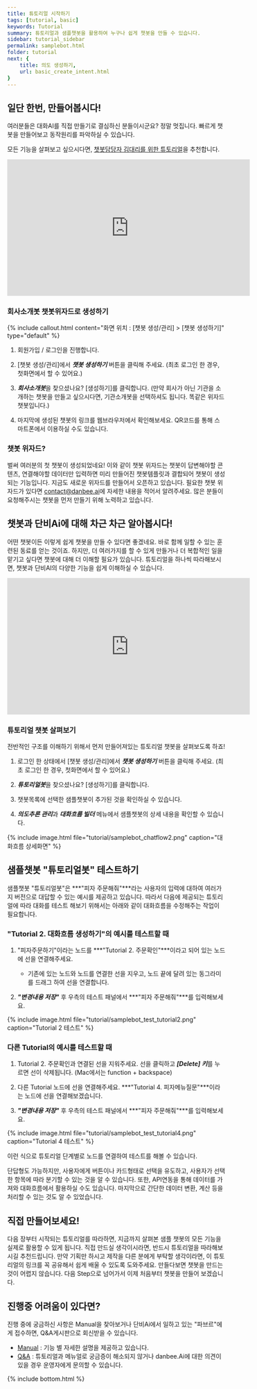 ```yaml
---
title: 튜토리얼 시작하기 
tags: [tutorial, basic]
keywords: Tutorial
summary: 튜토리얼과 샘플챗봇을 활용하여 누구나 쉽게 챗봇을 만들 수 있습니다.
sidebar: tutorial_sidebar
permalink: samplebot.html
folder: tutorial
next: {
    title: 의도 생성하기,
    url: basic_create_intent.html
}
---
```


## 일단 한번, 만들어봅시다!

여러분들은 대화AI를 직접 만들기로 결심하신 분들이시군요? 정말 멋집니다.
빠르게 챗봇을 만들어보고 동작원리를 파악하실 수 있습니다. 
<br />


모든 기능을 살펴보고 싶으시다면, [챗봇담당자 김대리를 위한 튜토리얼](/tutorial_for_kim.html)을 추천합니다.


<div class="videowrapper">
<iframe width="560" height="315" src="https://www.youtube.com/embed/V5p8JaK5eGE" frameborder="0" allow="accelerometer; autoplay; encrypted-media; gyroscope; picture-in-picture" allowfullscreen></iframe>
</div>

### 회사소개봇 챗봇위자드로 생성하기

{% include callout.html content="화면 위치 : [챗봇 생성/관리] > [챗봇 생성하기]" type="default" %}

1) 회원가입 / 로그인을 진행합니다.

2) [챗봇 생성/관리]에서 ***챗봇 생성하기*** 버튼을 클릭해 주세요. (최초 로그인 한 경우, 첫화면에서 할 수 있어요.)

3) ***회사소개봇***을 찾으셨나요? [생성하기]를 클릭합니다. (만약 회사가 아닌 기관을 소개하는 챗봇을 만들고 싶으시다면, 기관소개봇을 선택하셔도 됩니다. 똑같은 위자드 챗봇입니다.)

4) 마지막에 생성된 챗봇의 링크를 웹브라우저에서 확인해보세요. QR코드를 통해 스마트폰에서 이용하실 수도 있습니다.

### 챗봇 위자드?
벌써 여러분의 첫 챗봇이 생성되었네요! 이와 같이 챗봇 위자드는 챗봇이 답변해야할 콘텐츠, 연결해야할 데이터만 입력하면 미리 만들어진 챗봇템플릿과 결합되어 챗봇이 생성되는 기능입니다. 지금도 새로운 위자드를 만들어서 오픈하고 있습니다. 필요한 챗봇 위자드가 있다면 [contact@danbee.ai](mailto:contact@danbee.ai)에 자세한 내용을 적어서 알려주세요. 많은 분들이 요청해주시는 챗봇을 먼저 만들기 위해 노력하고 있습니다. 

## 챗봇과 단비Ai에 대해 차근 차근 알아봅시다!
어떤 챗봇이든 이렇게 쉽게 챗봇을 만들 수 있다면 좋겠네요. 바로 함께 일할 수 있는 훈련된 동료를 얻는 것이죠. 하지만, 더 여러가지를 할 수 있게 만들거나 더 복합적인 일을 맡기고 싶다면 챗봇에 대해 더 이해할 필요가 있습니다. 튜토리얼을 하나씩 따라해보시면, 챗봇과 단비AI의 다양한 기능을 쉽게 이해하실 수 있습니다.

<div class="videowrapper">
<iframe width="560" height="315" src="https://www.youtube.com/embed/-VOXXVMwYsc" frameborder="0" allow="accelerometer; autoplay; encrypted-media; gyroscope; picture-in-picture" allowfullscreen></iframe>
</div>

### 튜토리얼 챗봇 살펴보기

전반적인 구조를 이해하기 위해서 먼저 만들어져있는 튜토리얼 챗봇을 살펴보도록 하죠!

1) 로그인 한 상태에서 [챗봇 생성/관리]에서 ***챗봇 생성하기*** 버튼을 클릭해 주세요. (최초 로그인 한 경우, 첫화면에서 할 수 있어요.)

2) ***튜토리얼봇***을 찾으셨나요? [생성하기]를 클릭합니다.

3) 챗봇목록에 선택한 샘플챗봇이 추가된 것을 확인하실 수 있습니다. 

4) ***의도추론 관리***과 ***대화흐름 빌더*** 메뉴에서 샘플챗봇의 상세 내용을 확인할 수 있습니다.

{% include image.html file="tutorial/samplebot_chatflow2.png"  caption="대화흐름 상세화면" %}

## 샘플챗봇 "튜토리얼봇" 테스트하기
샘플챗봇 "튜토리얼봇"은 ***"피자 주문해줘"***라는 사용자의 입력에 대하여 여러가지 버전으로 대답할 수 있는 예시를 제공하고 있습니다. 따라서 다음에 제공되는 튜토리얼에 따라 대화를 테스트 해보기 위해서는 아래와 같이 대화흐름을 수정해주는 작업이 필요합니다.

### "Tutorial 2. 대화흐름 생성하기"의 예시를 테스트할 때
1) "피자주문하기"이라는 노드를 ***"Tutorial 2. 주문확인"***이라고 되어 있는 노드에 선을 연결해주세요.
   - 기존에 있는 노드와 노드를 연결한 선을 지우고, 노드 끝에 달려 있는 동그라미를 드래그 하여 선을 연결합니다.

2) ***"변경내용 저장"*** 후 우측의 테스트 패널에서 ***"피자 주문해줘"***를 입력해보세요.

{% include image.html file="tutorial/samplebot_test_tutorial2.png"  caption="Tutorial 2 테스트" %}

### 다른 Tutorial의 예시를 테스트할 때
1) Tutorial 2. 주문확인과 연결된 선을 지워주세요. 선을 클릭하고 ***[Delete] 키***를 누르면 선이 삭제됩니다. (Mac에서는 function + backspace)

2) 다른 Tutorial 노드에 선을 연결해주세요. ***"Tutorial 4. 피자메뉴질문"***이라는 노드에 선을 연결해보겠습니다.

3) ***"변경내용 저장"*** 후 우측의 테스트 패널에서 ***"피자 주문해줘"***를 입력해보세요.

{% include image.html file="tutorial/samplebot_test_tutorial4.png"  caption="Tutorial 4 테스트" %}

이런 식으로 튜토리얼 단계별로 노드를 연결하여 테스트를 해볼 수 있습니다.

단답형도 가능하지만, 사용자에게 버튼이나 카드형태로 선택을 유도하고, 사용자가 선택한 항목에 따라 분기할 수 있는 것을 알 수 있습니다. 또한, API연동을 통해 데이터를 가져와 대화흐름에서 활용하실 수도 있습니다. 마지막으로 간단한 데이터 변환, 계산 등을 처리할 수 있는 것도 알 수 있었습니다.

## 직접 만들어보세요!
다음 장부터 시작되는 튜토리얼를 따라하면, 지금까지 살펴본 샘플 챗봇의 모든 기능을 실제로 활용할 수 있게 됩니다. 직접 만드실 생각이시라면, 반드시 튜토리얼을 따라해보시길 추천드립니다. 만약 기획만 하시고 제작을 다른 분에게 부탁할 생각이라면, 이 튜토리얼의 링크를 꼭 공유해서 쉽게 배울 수 있도록 도와주세요. 만들다보면 챗봇을 만드는 것이 어렵지 않습니다. 다음 Step으로 넘어가서 이제 처음부터 챗봇을 만들어 보겠습니다.

## 진행중 어려움이 있다면?
진행 중에 궁금하신 사항은 Manual을 찾아보거나 단비Ai에서 일하고 있는 "파브르"에게 접수하면, Q&A게시판으로 회신받을 수 있습니다.

- <span class="link">[Manual](/index.html)</span> : 기능 별 자세한 설명을 제공하고 있습니다.
- <span class="link">[Q&A](http://doc.danbee.ai/feedback.html#qa-%EA%B2%8C%EC%8B%9C%ED%8C%90)</span> : 튜토리얼과 메뉴얼로 궁금증이 해소되지 않거나 danbee.Ai에 대한 의견이 있을 경우 운영자에게 문의할 수 있습니다.




{% include bottom.html %}